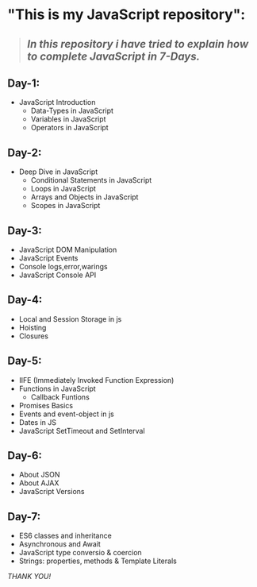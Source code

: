 # **"This is my JavaScript repository":**
> ## *In this repository i have tried to explain how to complete JavaScript in 7-Days.*

## **Day-1:**
* JavaScript Introduction
   * Data-Types in JavaScript
   * Variables in JavaScript
   * Operators in JavaScript 

## **Day-2:**
* Deep Dive in JavaScript
  * Conditional Statements in JavaScript
  * Loops in JavaScript
  * Arrays and Objects in JavaScript
  * Scopes in JavaScript

## **Day-3:**
* JavaScript DOM Manipulation
* JavaScript Events
* Console logs,error,warings
* JavaScript Console API

## **Day-4:**
* Local and Session Storage in js
* Hoisting
* Closures

## **Day-5:**
* IIFE (Immediately Invoked Function Expression)
* Functions in JavaScript
   * Callback Funtions
* Promises Basics
* Events and event-object in js
* Dates in JS
* JavaScript SetTimeout and SetInterval

## **Day-6:**
* About JSON 
* About AJAX
* JavaScript Versions

## **Day-7:**
* ES6 classes and inheritance
* Asynchronous and Await
* JavaScript type conversio & coercion
* Strings: properties, methods & Template Literals

*THANK YOU!*




















